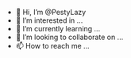 - 👋 Hi, I’m @PestyLazy
- 👀 I’m interested in ...
- 🌱 I’m currently learning ...
- 💞️ I’m looking to collaborate on ...
- 📫 How to reach me ...

<!---
PestyLazy/PestyLazy is a ✨ special ✨ repository because its `README.md` (this file) appears on your GitHub profile.
You can click the Preview link to take a look at your changes.
--->
